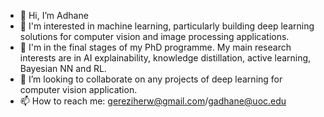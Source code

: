 - 👋 Hi, I’m Adhane 
- 👀 I'm interested in machine learning, particularly building deep learning solutions for computer vision and image processing applications.
- 🌱 I'm in the final stages of my PhD programme. My main research interests are in AI explainability, knowledge distillation, active learning, Bayesian NN and RL.
- 💞️ I’m looking to collaborate on any projects of deep learning for computer vision application.
- 📫 How to reach me: gereziherw@gmail.com/gadhane@uoc.edu

<!---
GeryAdhane/GeryAdhane is a ✨ special ✨ repository because its `README.md` (this file) appears on your GitHub profile.
You can click the Preview link to take a look at your changes.
--->
